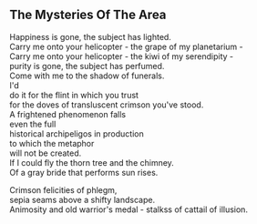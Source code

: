 The Mysteries Of The Area
-------------------------
Happiness is gone, the subject has lighted.  
Carry me onto your helicopter - the grape of my planetarium -  
Carry me onto your helicopter - the kiwi of my serendipity -  
purity is gone, the subject has perfumed.  
Come with me to the shadow of funerals.  
I'd  
do it for the flint in which you trust  
for the doves of transluscent crimson you've stood.  
A frightened phenomenon falls  
even the full  
historical archipeligos in production  
to which the metaphor  
will not be created.  
If I could fly the thorn tree and the chimney.  
Of a gray bride that performs sun rises.  
  
Crimson felicities of phlegm,  
sepia seams above a shifty landscape.  
Animosity and old warrior's medal - stalkss of cattail of illusion.  
